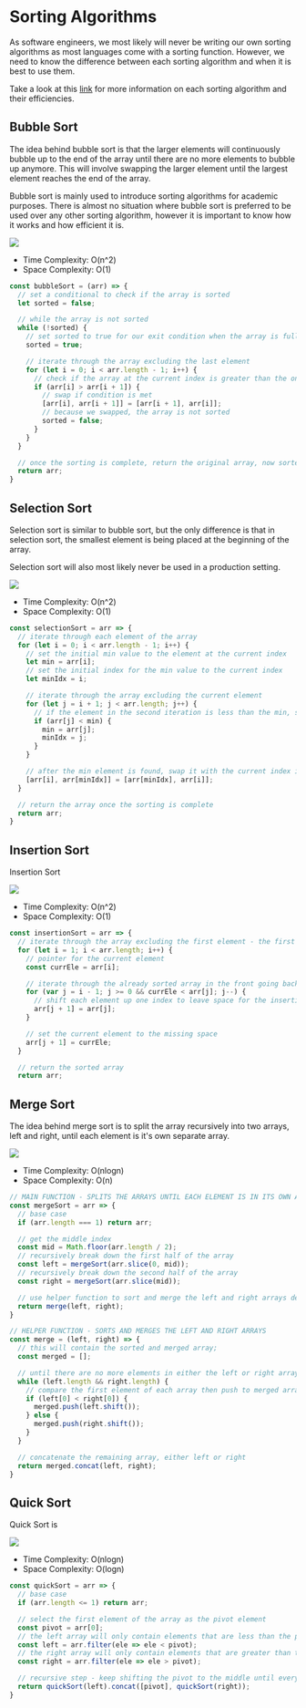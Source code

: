 # Sorting Algorithms
As software engineers, we most likely will never be writing our own sorting algorithms as most languages come with a sorting function. However, we need to know the difference between each sorting algorithm and when it is best to use them. 

Take a look at this [link](https://www.bigocheatsheet.com/) for more information on each sorting algorithm and their efficiencies.

## Bubble Sort
The idea behind bubble sort is that the larger elements will continuously bubble up to the end of the array until there are no more elements to bubble up anymore. This will involve swapping the larger element until the largest element reaches the end of the array.

Bubble sort is mainly used to introduce sorting algorithms for academic purposes. There is almost no situation where bubble sort is preferred to be used over any other sorting algorithm, however it is important to know how it works and how efficient it is.

![](./images/bubble_sort.gif)

* Time Complexity: O(n^2)
* Space Complexity: O(1)

```javascript
const bubbleSort = (arr) => {
  // set a conditional to check if the array is sorted
  let sorted = false;

  // while the array is not sorted
  while (!sorted) {
    // set sorted to true for our exit condition when the array is fully sorted
    sorted = true;

    // iterate through the array excluding the last element
    for (let i = 0; i < arr.length - 1; i++) {
      // check if the array at the current index is greater than the one next to it
      if (arr[i] > arr[i + 1]) {
        // swap if condition is met
        [arr[i], arr[i + 1]] = [arr[i + 1], arr[i]];
        // because we swapped, the array is not sorted
        sorted = false;
      }
    }
  }

  // once the sorting is complete, return the original array, now sorted
  return arr;
}
```


## Selection Sort
Selection sort is similar to bubble sort, but the only difference is that in selection sort, the smallest element is being placed at the beginning of the array.

Selection sort will also most likely never be used in a production setting.

![](./images/selection_sort.gif)

* Time Complexity: O(n^2)
* Space Complexity: O(1)

```javascript
const selectionSort = arr => {
  // iterate through each element of the array
  for (let i = 0; i < arr.length - 1; i++) {
    // set the initial min value to the element at the current index
    let min = arr[i];
    // set the initial index for the min value to the current index
    let minIdx = i;

    // iterate through the array excluding the current element
    for (let j = i + 1; j < arr.length; j++) {
      // if the element in the second iteration is less than the min, set the min and min index accordingly
      if (arr[j] < min) {
        min = arr[j];
        minIdx = j;
      }
    }

    // after the min element is found, swap it with the current index in the first iteration
    [arr[i], arr[minIdx]] = [arr[minIdx], arr[i]];
  }

  // return the array once the sorting is complete
  return arr;
}
```

## Insertion Sort
Insertion Sort

![](./images/insertion_sort.gif)

* Time Complexity: O(n^2)
* Space Complexity: O(1)

```javascript
const insertionSort = arr => {
  // iterate through the array excluding the first element - the first element will be used to compare where to insert the next element
  for (let i = 1; i < arr.length; i++) {
    // pointer for the current element
    const currEle = arr[i];

    // iterate through the already sorted array in the front going backwards until we find an element less than the current element
    for (var j = i - 1; j >= 0 && currEle < arr[j]; j--) {
      // shift each element up one index to leave space for the insertion
      arr[j + 1] = arr[j];
    }

    // set the current element to the missing space
    arr[j + 1] = currEle;
  }

  // return the sorted array
  return arr;
```

## Merge Sort
The idea behind merge sort is to split the array recursively into two arrays, left and right, until each element is it's own separate array.

![](./images/merge_sort.gif)

* Time Complexity: O(nlogn)
* Space Complexity: O(n)

```javascript
// MAIN FUNCTION - SPLITS THE ARRAYS UNTIL EACH ELEMENT IS IN ITS OWN ARRAY THEN SORTS AND MERGES USING HELPER FUNCTION
const mergeSort = arr => {
  // base case
  if (arr.length === 1) return arr;

  // get the middle index
  const mid = Math.floor(arr.length / 2);
  // recursively break down the first half of the array
  const left = mergeSort(arr.slice(0, mid));
  // recursively break down the second half of the array
  const right = mergeSort(arr.slice(mid));

  // use helper function to sort and merge the left and right arrays declared above
  return merge(left, right);
}

// HELPER FUNCTION - SORTS AND MERGES THE LEFT AND RIGHT ARRAYS
const merge = (left, right) => {
  // this will contain the sorted and merged array;
  const merged = [];

  // until there are no more elements in either the left or right array
  while (left.length && right.length) {
    // compare the first element of each array then push to merged array depending on which is lesser
    if (left[0] < right[0]) {
      merged.push(left.shift());
    } else {
      merged.push(right.shift());
    }
  }

  // concatenate the remaining array, either left or right
  return merged.concat(left, right);
}
```

## Quick Sort
Quick Sort is 

![](./images/quick_sort.gif)

* Time Complexity: O(nlogn)
* Space Complexity: O(logn)

```javascript
const quickSort = arr => {
  // base case
  if (arr.length <= 1) return arr;

  // select the first element of the array as the pivot element
  const pivot = arr[0];
  // the left array will only contain elements that are less than the pivot
  const left = arr.filter(ele => ele < pivot);
  // the right array will only contain elements that are greater than the pivot
  const right = arr.filter(ele => ele > pivot);

  // recursive step - keep shifting the pivot to the middle until every element is sorted
  return quickSort(left).concat([pivot], quickSort(right));
}
```
